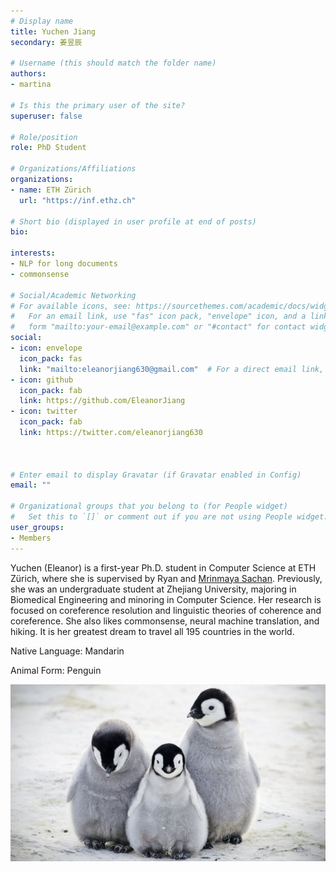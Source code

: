 ```yaml
---
# Display name
title: Yuchen Jiang
secondary: 姜昱辰

# Username (this should match the folder name)
authors:
- martina

# Is this the primary user of the site?
superuser: false

# Role/position
role: PhD Student

# Organizations/Affiliations
organizations:
- name: ETH Zürich
  url: "https://inf.ethz.ch"

# Short bio (displayed in user profile at end of posts)
bio: 

interests:
- NLP for long documents 
- commonsense

# Social/Academic Networking
# For available icons, see: https://sourcethemes.com/academic/docs/widgets/#icons
#   For an email link, use "fas" icon pack, "envelope" icon, and a link in the
#   form "mailto:your-email@example.com" or "#contact" for contact widget.
social:
- icon: envelope
  icon_pack: fas
  link: "mailto:eleanorjiang630@gmail.com"  # For a direct email link, use "mailto:test@example.org".
- icon: github
  icon_pack: fab
  link: https://github.com/EleanorJiang
- icon: twitter
  icon_pack: fab
  link: https://twitter.com/eleanorjiang630



# Enter email to display Gravatar (if Gravatar enabled in Config)
email: ""
  
# Organizational groups that you belong to (for People widget)
#   Set this to `[]` or comment out if you are not using People widget.  
user_groups:
- Members
---
```


Yuchen (Eleanor) is a first-year Ph.D. student in Computer Science at ETH Zürich, where she is supervised by Ryan and [Mrinmaya Sachan](https://sites.google.com/site/mrinsachan/). Previously, she was an undergraduate student at Zhejiang University, majoring in Biomedical Engineering and minoring in Computer Science. Her research is focused on coreference resolution and linguistic theories of coherence and coreference. She also likes commonsense, neural machine translation, and hiking. It is her greatest dream to travel all 195 countries in the world. 

Native Language: Mandarin

Animal Form: Penguin

<img  class="avatar-small" src="penguin.jpg" style="float: center" />
